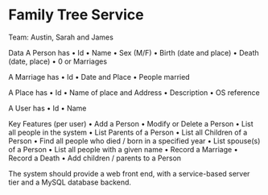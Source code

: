 # Family Tree Service

Team: Austin, Sarah and James

Data
A Person has
	• Id
	• Name
	• Sex (M/F)
	• Birth (date and place)
	• Death (date, place)
	• 0 or Marriages
	
A Marriage has
	• Id
	• Date and Place
	• People married
	
A Place has
	• Id
	• Name of place and Address
	• Description
	• OS reference
	
A User has
	• Id
	• Name
	
Key Features (per user)
	• Add a Person
	• Modify or Delete a Person
	• List all people in the system
	• List Parents of a Person
	• List all Children of a Person
	• Find all people who died / born in a specified year
	• List spouse(s) of a Person
	• List all people with a given name
	• Record a Marriage
	• Record a Death
	• Add children / parents to a Person

The system should provide a web front end, with a service-based server tier and a
MySQL database backend.
